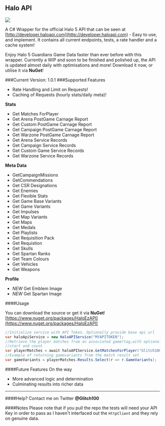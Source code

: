 Halo API
---------------
<img src="http://i.imgur.com/EP1ilsq.png?1" />

A C# Wrapper for the official Halo 5 API that can be seen at [http://developer.haloapi.com](http://developer.haloapi.com) - Easy to use, and implement. It contains all current endpoints, tests, a rate handler and a cache system!

Enjoy Halo 5 Guardians Game Data faster than ever before with this wrapper. Currently a WIP and soon to be finished and polished up, the API is updated almost daily with optimisations and more! Download it now, or utilise it via **NuGet**!

###Current Version: 1.0.1
###Supported Features
- Rate Handling and Limit on Requests!
- Caching of Requests (hourly stats/daily meta)!

**Stats**
- Get Matches ForPlayer
- Get Arena PostGame Carnage Report
- Get Custom PostGame Carnage Report
- Get Campaign PostGame Carnage Report
- Get Warzone PostGame Carnage Report
- Get Arena Service Records
- Get Campaign Service Records
- Get Custom Game Service Records
- Get Warzone Service Records

**Meta Data**
- GetCampaignMissions
- GetCommendations
- Get CSR Designations
- Get Enemies
- Get Flexible Stats
- Get Game Base Variants
- Get Game Variants
- Get Impulses
- Get Map Variants
- Get Maps
- Get Medals
- Get Playlists
- Get Requisition Pack
- Get Requistion
- Get Skulls
- Get Spartan Ranks
- Get Team Colours 
- Get Vehicles 
- Get Weapons 

**Profile**
- *NEW* Get Emblem Image
- *NEW* Get Spartan Image


####Usage

You can download the source or get it via **NuGet**!
[https://www.nuget.org/packages/HaloEzAPI](https://www.nuget.org/packages/HaloEzAPI)

```C#
//Initialize service with API Token. Optionally provide base api url
var haloApiService = new HaloAPIService("MYAPITOKEN");
//Retrieve the player matches from an associated gamertag,with optional gamemode, 
//start and count
var playerMatches = await haloAPIService.GetMatchesForPlayer("Glitch100", GameMode.Arena);
//Example of returning gamevariants from the match result set 
var gameVariants = playerMatches.Results.Select(r => r.GameVariants);
```

####Future Features On the way
- More advanced logic and determination
- Culminating results into richer data

----------


####Help? 
Contact me on Twitter **@Glitch100**

####Notes
Please note that if you pull the repo the tests will need your API Key in order to pass as I haven't interfaced out the `HttpClient` and they rely on genuine data.
